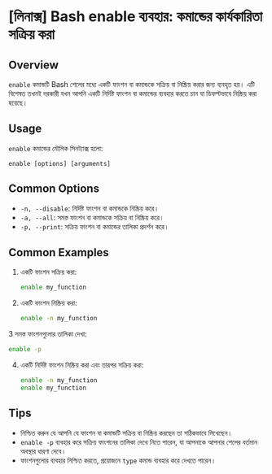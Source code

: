 # [লিনাক্স] Bash enable ব্যবহার: কমান্ডের কার্যকারিতা সক্রিয় করা

## Overview
`enable` কমান্ডটি Bash শেলের মধ্যে একটি ফাংশন বা কমান্ডকে সক্রিয় বা নিষ্ক্রিয় করার জন্য ব্যবহৃত হয়। এটি বিশেষত তখনই দরকারী যখন আপনি একটি নির্দিষ্ট ফাংশন বা কমান্ডের ব্যবহার করতে চান যা ডিফল্টভাবে নিষ্ক্রিয় করা হয়েছে।

## Usage
`enable` কমান্ডের মৌলিক সিনট্যাক্স হলো:

```
enable [options] [arguments]
```

## Common Options
- `-n, --disable`: নির্দিষ্ট ফাংশন বা কমান্ডকে নিষ্ক্রিয় করে।
- `-a, --all`: সমস্ত ফাংশন বা কমান্ডকে সক্রিয় বা নিষ্ক্রিয় করে।
- `-p, --print`: সক্রিয় ফাংশন বা কমান্ডের তালিকা প্রদর্শন করে।

## Common Examples
1. একটি ফাংশন সক্রিয় করা:
   ```bash
   enable my_function
   ```

2. একটি ফাংশন নিষ্ক্রিয় করা:
   ```bash
   enable -n my_function
   ```

3 সমস্ত ফাংশনগুলোর তালিকা দেখা:
   ```bash
   enable -p
   ```

4. একটি নির্দিষ্ট ফাংশন নিষ্ক্রিয় করা এবং তারপর সক্রিয় করা:
   ```bash
   enable -n my_function
   enable my_function
   ```

## Tips
- নিশ্চিত করুন যে আপনি যে ফাংশন বা কমান্ডটি সক্রিয় বা নিষ্ক্রিয় করছেন তা সঠিকভাবে লিখেছেন।
- `enable -p` ব্যবহার করে সক্রিয় ফাংশনের তালিকা দেখে নিতে পারেন, যা আপনাকে আপনার শেলের বর্তমান অবস্থার ধারণা দেবে।
- ফাংশনগুলোর ব্যবহার নিশ্চিত করতে, প্রয়োজনে `type` কমান্ড ব্যবহার করে দেখতে পারেন।